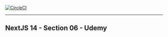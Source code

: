 [![CircleCI](https://dl.circleci.com/status-badge/img/circleci/HBaw3SpwMJHCSHBTMJ9woM/PTzjT2kEiaegAS9TRWxvcM/tree/main.svg?style=svg)](https://dl.circleci.com/status-badge/redirect/circleci/HBaw3SpwMJHCSHBTMJ9woM/PTzjT2kEiaegAS9TRWxvcM/tree/main)

---
## NextJS 14 - Section 06 - Udemy
